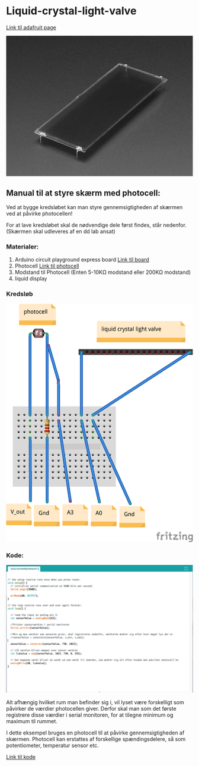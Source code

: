 # Liquid-crystal-light-valve

[Link til adafruit page](https://www.adafruit.com/product/3330)

![Liquid crystal light valve](media/skærm.jpg)


## Manual til at styre skærm med photocell:

Ved at bygge kredsløbet kan man styre gennemsigtigheden af skærmen ved at påvirke photocellen! 

For at lave kredsløbet skal de nødvendige dele først findes, står nedenfor. (Skærmen skal udleveres af en dd lab ansat)

### Materialer: 

1) Arduino circuit playground express board [Link til board](https://www.adafruit.com/product/3333) 
2) Photocell [Link til photocell](https://www.adafruit.com/product/161) 
3) Modstand til Photocell (Enten 5-10KΩ modstand eller 200KΩ modstand)
3) liquid display 

### Kredsløb

![Kredsløb](media/circuit.png)

### Kode: 

![Kode til eksempel i arduino IDE](media/kode.png)

Alt afhængig hvilket rum man befinder sig i, vil lyset være forskelligt som påvirker de værdier photocellen giver. Derfor skal man som det første registrere disse værdier i serial monitoren, for at tilegne minimum og maximum til rummet. 

I dette eksempel bruges en photocell til at påvirke gennemsigtigheden af skærmen. Photocell kan erstattes af forskellige spændingsdelere, så som potentiometer, temperatur sensor etc. 

 [Link til kode](https://github.com/DDlabAU/Liquid-crystal-light-valve/lcdscreen-eksempelkode)  
